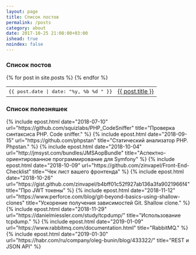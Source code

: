 ```yaml
---
layout: page
title: Список постов
permalink: /posts
category: about
date: 2017-10-25 21:08:00+03:00
ishead: true
noindex: false
---
```


### Список постов
<table style="border-collapse: collapse; border: none;">
{% for post in site.posts %}
  <tr>
    <td style="font-family: monospace;">{{ post.date | date: "%y, %b %d " }}</td>
    <td><a style="border: none !important;" href="{{ post.url | absolute_url }}">{{ post.title }}</a></td>
  </tr>
{% endfor %}
</table>

### Список полезняшек
<table style="border-collapse: collapse; border: none;">
{% include epost.html date="2018-07-10" url="https://github.com/squizlabs/PHP_CodeSniffer" title="Проверка синтаксиса PHP. Code sniffer." %}
{% include epost.html date="2018-09-15" url="https://github.com/phpstan" title="Статический анализатор PHP. Phpstan." %}
{% include epost.html date="2018-10-04" url="http://jmsyst.com/bundles/JMSAopBundle" title="Аспектно-ориентированное программирование для Symfony" %}
{% include epost.html date="2018-10-09" url="https://github.com/zinvapel/Front-End-Checklist" title="Чек лист вашего фронтенда" %}
{% include epost.html date="2018-10-26" url="https://gist.github.com/zinvapel/b4bff01c52f927ab136a3fa9021966f4" title="Про JWT токены" %}
{% include epost.html date="2018-11-12" url="https://www.perforce.com/blog/git-beyond-basics-using-shallow-clones" title="Ускорение получения зависимостей Git. Shallow clone." %}
{% include epost.html date="2018-11-29" url="https://danielmiessler.com/study/tcpdump/" title="Использование tcpdump." %}
{% include epost.html date="2019-01-09" url="https://www.rabbitmq.com/documentation.html" title="RabbitMQ." %}
{% include epost.html date="2019-01-30" url="https://habr.com/ru/company/oleg-bunin/blog/433322/" title="REST и JSON API" %}
</table>
